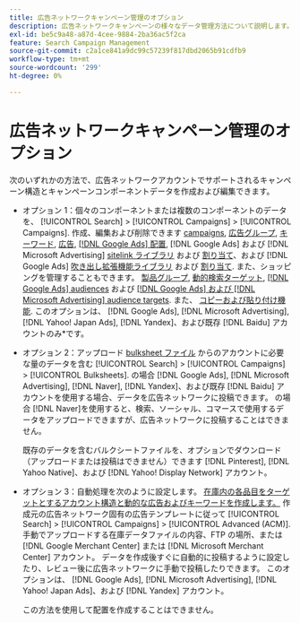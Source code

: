 ```yaml
---
title: 広告ネットワークキャンペーン管理のオプション
description: 広告ネットワークキャンペーンの様々なデータ管理方法について説明します。
exl-id: be5c9a48-a87d-4cee-9884-2ba36ac5f2ca
feature: Search Campaign Management
source-git-commit: c2a1ce841a9dc99c57239f817dbd2065b91cdfb9
workflow-type: tm+mt
source-wordcount: '299'
ht-degree: 0%

---
```


# 広告ネットワークキャンペーン管理のオプション

次のいずれかの方法で、広告ネットワークアカウントでサポートされるキャンペーン構造とキャンペーンコンポーネントデータを作成および編集できます。

* オプション 1：個々のコンポーネントまたは複数のコンポーネントのデータを、 [!UICONTROL Search] > [!UICONTROL Campaigns] > [!UICONTROL Campaigns]. 作成、編集および削除できます [campaigns](/help/search-social-commerce/campaign-management/campaigns/campaign-manage.md), [広告グループ](/help/search-social-commerce/campaign-management/campaigns/ad-group-manage.md), [キーワード](/help/search-social-commerce/campaign-management/campaigns/keyword-manage.md), [広告](/help/search-social-commerce/campaign-management/campaigns/ad-manage.md), [[!DNL Google Ads] 配置](/help/search-social-commerce/campaign-management/campaigns/placement-manage.md), [!DNL Google Ads] および [!DNL Microsoft Advertising] [sitelink ライブラリ](/help/search-social-commerce/campaign-management/campaigns/sitelink-extension-manage.md) および [割り当て](/help/search-social-commerce/campaign-management/campaigns/sitelink-extension-associate.md)、および [!DNL Google Ads] [吹き出し拡張機能ライブラリ](/help/search-social-commerce/campaign-management/campaigns/callout-extension-manage.md) および [割り当て](/help/search-social-commerce/campaign-management/campaigns/callout-extension-associate.md). また、ショッピングを管理することもできます。 [製品グループ](/help/search-social-commerce/campaign-management/campaigns/product-group-manage.md), [動的検索ターゲット](/help/search-social-commerce/campaign-management/campaigns/dynamic-search-target-manage.md), [[!DNL Google Ads] audiences](/help/search-social-commerce/campaign-management/campaigns/audience-about.md) および [[!DNL Google Ads] および [!DNL Microsoft Advertising] audience targets](/help/search-social-commerce/campaign-management/campaigns/audience-targets-manage.md). また、 [コピーおよび貼り付け機能](/help/search-social-commerce/campaign-management/campaigns/copy-paste.md). このオプションは、 [!DNL Google Ads], [!DNL Microsoft Advertising], [!DNL Yahoo! Japan Ads], [!DNL Yandex]、および既存 [!DNL Baidu] アカウントのみ*です。

* オプション 2：アップロード [bulksheet ファイル](/help/search-social-commerce/campaign-management/bulksheets/bulksheet-about.md) からのアカウントに必要な量のデータを含む [!UICONTROL Search] > [!UICONTROL Campaigns] > [!UICONTROL Bulksheets]. の場合 [!DNL Google Ads], [!DNL Microsoft Advertising], [!DNL Naver], [!DNL Yandex]、および既存 [!DNL Baidu] アカウントを使用する場合、データを広告ネットワークに投稿できます。 の場合 [!DNL Naver]を使用すると、検索、ソーシャル、コマースで使用するデータをアップロードできますが、広告ネットワークに投稿することはできません。

  既存のデータを含むバルクシートファイルを、オプションでダウンロード（アップロードまたは投稿はできません）できます [!DNL Pinterest], [!DNL Yahoo Native]、および [!DNL Yahoo! Display Network] アカウント。

* オプション 3：自動処理を次のように設定します。 [在庫内の各品目をターゲットとするアカウント構造と動的な広告およびキーワードを作成します。](/help/search-social-commerce/campaign-management/inventory-feeds/inventory-feeds-about.md) 作成元の広告ネットワーク固有の広告テンプレートに従って [!UICONTROL Search] > [!UICONTROL Campaigns] > [!UICONTROL  Advanced (ACM)]. 手動でアップロードする在庫データファイルの内容、FTP の場所、または [!DNL Google Merchant Center] または [!DNL Microsoft Merchant Center] アカウント。 データを作成後すぐに自動的に投稿するように設定したり、レビュー後に広告ネットワークに手動で投稿したりできます。 このオプションは、 [!DNL Google Ads], [!DNL Microsoft Advertising], [!DNL Yahoo! Japan Ads]、および [!DNL Yandex] アカウント。

  この方法を使用して配置を作成することはできません。
